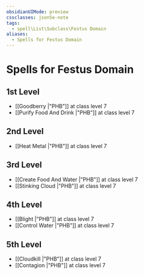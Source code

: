 ```yaml
---
obsidianUIMode: preview
cssclasses: json5e-note
tags:
  - spell\List\Subclass\Festus Domain
aliases:
  - Spells for Festus Domain
---
```

# Spells for Festus Domain

## 1st Level

- [[Goodberry \|"PHB"]] at class level 7
- [[Purify Food And Drink \|"PHB"]] at class level 7

## 2nd Level

- [[Heat Metal \|"PHB"]] at class level 7

## 3rd Level

- [[Create Food And Water \|"PHB"]] at class level 7
- [[Stinking Cloud \|"PHB"]] at class level 7

## 4th Level

- [[Blight \|"PHB"]] at class level 7
- [[Control Water \|"PHB"]] at class level 7

## 5th Level

- [[Cloudkill \|"PHB"]] at class level 7
- [[Contagion \|"PHB"]] at class level 7
